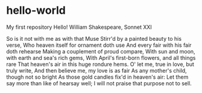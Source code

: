 # hello-world
My first repository
Hello! William Shakespeare, Sonnet XXI

So is it not with me as with that Muse
Stirr'd by a painted beauty to his verse,
Who heaven itself for ornament doth use
And every fair with his fair doth rehearse
Making a couplement of proud compare,
With sun and moon, with earth and sea's rich gems,
With April's first-born flowers, and all things rare
That heaven's air in this huge rondure hems.
O' let me, true in love, but truly write,
And then believe me, my love is as fair
As any mother's child, though not so bright
As those gold candles fix'd in heaven's air:
Let them say more than like of hearsay well;
I will not praise that purpose not to sell.
